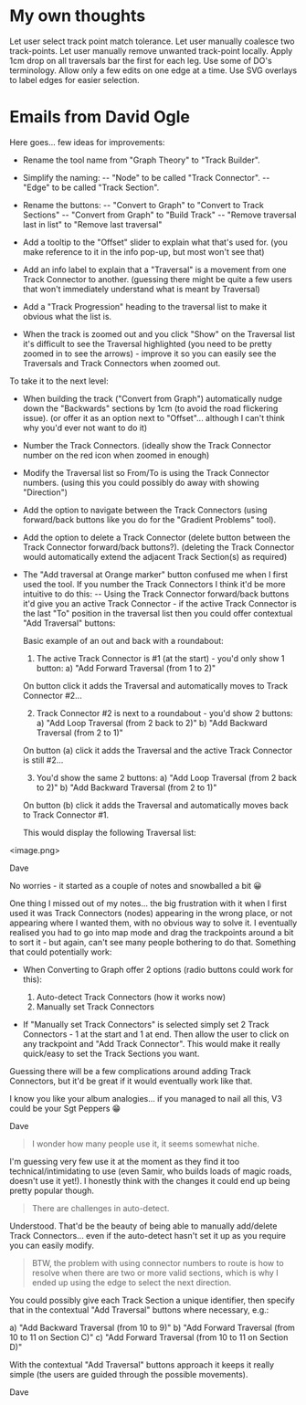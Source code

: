 # My own thoughts

Let user select track point match tolerance.
Let user manually coalesce two track-points.
Let user manually remove unwanted track-point locally.
Apply 1cm drop on all traversals bar the first for each leg.
Use some of DO's terminology.
Allow only a few edits on one edge at a time.
Use SVG overlays to label edges for easier selection.

# Emails from David Ogle

Here goes... few ideas for improvements:

- Rename the tool name from "Graph Theory" to "Track Builder".

- Simplify the naming:
  -- "Node" to be called "Track Connector".
  -- "Edge" to be called "Track Section".

- Rename the buttons:
  -- "Convert to Graph" to "Convert to Track Sections"
  -- "Convert from Graph" to "Build Track"
  -- "Remove traversal last in list" to "Remove last traversal"

- Add a tooltip to the "Offset" slider to explain what that's used for.
  (you make reference to it in the info pop-up, but most won't see that)

- Add an info label to explain that a "Traversal" is a movement from one Track Connector to another.
  (guessing there might be quite a few users that won't immediately understand what is meant by Traversal)

- Add a "Track Progression" heading to the traversal list to make it obvious what the list is.

- When the track is zoomed out and you click "Show" on the Traversal list it's difficult to see the Traversal highlighted (you need to be pretty zoomed in to see the arrows) - improve it so you can easily see the Traversals and Track Connectors when zoomed out.


To take it to the next level:

- When building the track ("Convert from Graph") automatically nudge down the "Backwards" sections by 1cm (to avoid the road flickering issue).
  (or offer it as an option next to "Offset"... although I can't think why you'd ever not want to do it)

- Number the Track Connectors.
  (ideally show the Track Connector number on the red icon when zoomed in enough)

- Modify the Traversal list so From/To is using the Track Connector numbers.
  (using this you could possibly do away with showing "Direction")

- Add the option to navigate between the Track Connectors (using forward/back buttons like you do for the "Gradient Problems" tool).

- Add the option to delete a Track Connector (delete button between the Track Connector forward/back buttons?).
  (deleting the Track Connector would automatically extend the adjacent Track Section(s) as required)

- The "Add traversal at Orange marker" button confused me when I first used the tool. If you number the Track Connectors I think it'd be more intuitive to do this:
  -- Using the Track Connector forward/back buttons it'd give you an active Track Connector - if the active Track Connector is the last "To" position in the traversal list then you could offer contextual "Add Traversal" buttons:

  Basic example of an out and back with a roundabout:

    1) The active Track Connector is #1 (at the start) - you'd only show 1 button:
       a) "Add Forward Traversal (from 1 to 2)"

  On button click it adds the Traversal and automatically moves to Track Connector #2...

    2) Track Connector #2 is next to a roundabout - you'd show 2 buttons:
       a) "Add Loop Traversal (from 2 back to 2)"
       b) "Add Backward Traversal (from 2 to 1)"

  On button (a) click it adds the Traversal and the active Track Connector is still #2...

    3) You'd show the same 2 buttons:
       a) "Add Loop Traversal (from 2 back to 2)"
       b) "Add Backward Traversal (from 2 to 1)"

  On button (b) click it adds the Traversal and automatically moves back to Track Connector #1.

  This would display the following Traversal list:

<image.png>

Dave

No worries - it started as a couple of notes and snowballed a bit 😀

One thing I missed out of my notes... the big frustration with it when I first used it was Track Connectors (nodes) appearing in the wrong place, or not appearing where I wanted them, with no obvious way to solve it. I eventually realised you had to go into map mode and drag the trackpoints around a bit to sort it - but again, can't see many people bothering to do that. Something that could potentially work:

- When Converting to Graph offer 2 options (radio buttons could work for this):
    1) Auto-detect Track Connectors (how it works now)
    2) Manually set Track Connectors

- If "Manually set Track Connectors" is selected simply set 2 Track Connectors - 1 at the start and 1 at end. Then allow the user to click on any trackpoint and "Add Track Connector".
  This would make it really quick/easy to set the Track Sections you want.

Guessing there will be a few complications around adding Track Connectors, but it'd be great if it would eventually work like that.

I know you like your album analogies... if you managed to nail all this, V3 could be your Sgt Peppers 😁

Dave

>  I wonder how many people use it, it seems somewhat niche.

I'm guessing very few use it at the moment as they find it too technical/intimidating to use (even Samir, who builds loads of magic roads, doesn't use it yet!). I honestly think with the changes it could end up being pretty popular though.

> There are challenges in auto-detect. 

Understood. That'd be the beauty of being able to manually add/delete Track Connectors... even if the auto-detect hasn't set it up as you require you can easily modify.

> BTW, the problem with using connector numbers to route is how to resolve when there are two or more valid sections, which is why I ended up using the edge to select the next direction.

You could possibly give each Track Section a unique identifier, then specify that in the contextual "Add Traversal" buttons where necessary, e.g.:

a) "Add Backward Traversal (from 10 to 9)"
b) "Add Forward Traversal (from 10 to 11 on Section C)"
c) "Add Forward Traversal (from 10 to 11 on Section D)"

With the contextual "Add Traversal" buttons approach it keeps it really simple (the users are guided through the possible movements).

Dave
